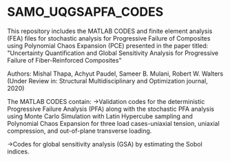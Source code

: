 # SAMO_UQGSAPFA_CODES
This repository includes the MATLAB CODES and finite element analysis (FEA) files for stochastic analysis for Progressive Failure of Composites using Polynomial Chaos Expansion (PCE) presented in the paper titled: "Uncertainty Quantification and Global Sensitivity Analysis for Progressive Failure of Fiber-Reinforced Composites"

Authors: Mishal Thapa, Achyut Paudel, Sameer B. Mulani, Robert W. Walters (Under Review in: Structural Multidisciplinary and Optimization journal, 2020)

The MATLAB CODES contain:
->Validation codes for the deterministic Progressive Failure Analysis (PFA) along with the stochastic PFA analysis using Monte Carlo Simulation with Latin Hypercube sampling and Polynomial Chaos Expansion for three load cases-uniaxial tension, uniaxial compression, and out-of-plane transverse loading.

->Codes for global sensitivity analysis (GSA) by estimating the Sobol indices.
